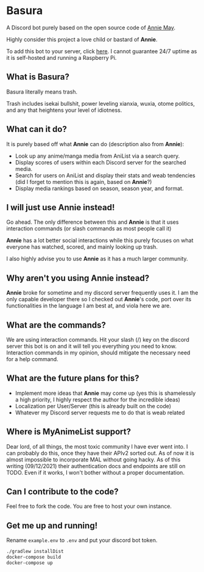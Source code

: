 # Basura

A Discord bot purely based on the open source code of [Annie May](https://github.com/AlexanderColen/Annie-May-Discord-Bot).

Highly consider this project a love child or bastard of **Annie**.

To add this bot to your server, click [here](https://discord.com/api/oauth2/authorize?client_id=870014073197170799&permissions=517543939136&scope=bot%20applications.commands).
I cannot guarantee 24/7 uptime as it is self-hosted and running a Raspberry Pi.

## What is Basura?
Basura literally means trash.

Trash includes isekai bullshit, power leveling xianxia, wuxia, otome politics,
and any that heightens your level of idiotness.

## What can it do?
It is purely based off what **Annie** can do (description also from **Annie**):
- Look up any anime/manga media from AniList via a search query.
- Display scores of users within each Discord server for the searched media.
- Search for users on AniList and display their stats and weab tendencies (did I forget to mention this is again, based on **Annie**?)
- Display media rankings based on season, season year, and format.

## I will just use Annie instead!
Go ahead. The only difference between this and **Annie** is that it uses interaction commands (or slash commands as most people call it)

**Annie** has a lot better social interactions while this purely focuses on what everyone has watched, scored, and mainly looking up trash.

I also highly advise you to use **Annie** as it has a much larger community.

## Why aren't you using Annie instead?
**Annie** broke for sometime and my discord server frequently uses it. I am the only capable developer there so I checked out **Annie**'s code, port over its functionalities
in the language I am best at, and viola here we are.

## What are the commands?
We are using interaction commands. Hit your slash (/) key on the discord server this bot is on and it will tell you everything you need to know.
Interaction commands in my opinion, should mitigate the necessary need for a help command.

## What are the future plans for this?
- Implement more ideas that **Annie** may come up (yes this is shamelessly a high priority, I highly respect the author for the incredible ideas)
- Localization per User/Server (this is already built on the code)
- Whatever my Discord server requests me to do that is weab related

## Where is MyAnimeList support?
Dear lord, of all things, the most toxic community I have ever went into. I can probably do this, once they have their APIv2 sorted out. As of now it is almost impossible
to incorporate MAL without going hacky. As of this writing (09/12/2021) their authentication docs and endpoints are still on TODO. Even if it works, I won't bother without a proper
documentation.

## Can I contribute to the code?
Feel free to fork the code. You are free to host your own instance.

## Get me up and running!
Rename `example.env` to `.env` and put your discord bot token.

```bash
./gradlew installDist
docker-compose build
docker-compose up
```
